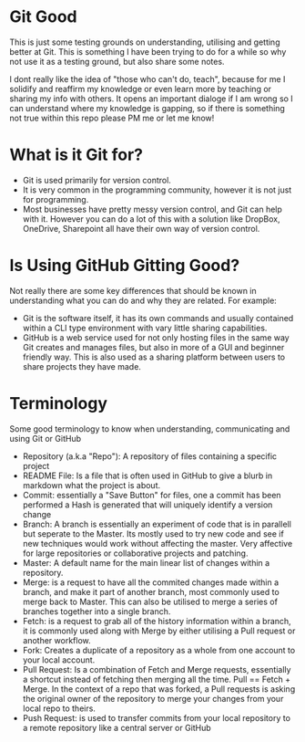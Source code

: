 # Git Good
This is just some testing grounds on understanding, utilising and getting better at Git. This is something I have been trying to do for a while so why not use it as a testing ground, but also share some notes.

I dont really like the idea of "those who can't do, teach", because for me I solidify and reaffirm my knowledge or even learn more by teaching or sharing my info with others. It opens an important dialoge if I am wrong so I can understand where my knowledge is gapping, so if there is something not true within this repo please PM me or let me know!


# What is it Git for? 

- Git is used primarily for version control.
- It is very common in the programming community, however it is not just for programming.
- Most businesses have pretty messy version control, and Git can help with it. However you can do a lot of this with a solution like DropBox, OneDrive, Sharepoint all have their own way of version control.


# Is Using GitHub Gitting Good?

Not really there are some key differences that should be known in understanding what you can do and why they are related.
For example:
- Git is the software itself, it has its own commands and usually contained within a CLI type environment with vary little sharing capabilities.
- GitHub is a web service used for not only hosting files in the same way Git creates and manages files, but also in more of a GUI and beginner friendly way. This is also used as a sharing platform between users to share projects they have made.


# Terminology
Some good terminology to know when understanding, communicating and using Git or GitHub
- Repository (a.k.a "Repo"): A repository of files containing a specific project
- README File: Is a file that is often used in GitHub to give a blurb in markdown what the project is about.
- Commit: essentially a "Save Button" for files, one a commit has been performed a Hash is generated that will uniquely identify a version change
- Branch: A branch is essentially an experiment of code that is in parallell but seperate to the Master. Its mostly used to try new code and see if new techniques would work without affecting the master. Very affective for large repositories or collaborative projects and patching.
- Master: A default name for the main linear list of changes within a repository.
- Merge: is a request to have all the commited changes made within a branch, and make it part of another branch, most commonly used to merge back to Master. This can also be utilised to merge a series of branches together into a single branch.
- Fetch: is a request to grab all of the history information within a branch, it is commonly used along with Merge by either utilising a Pull request or another workflow.
- Fork: Creates a duplicate of a repository as a whole from one account to your local account.
- Pull Request: Is a combination of Fetch and Merge requests, essentially a shortcut instead of fetching then merging all the time. Pull == Fetch + Merge. In the context of a repo that was forked, a Pull requests is asking the original owner of the repository to merge your changes from your local repo to theirs.
- Push Request: is used to transfer commits from your local repository to a remote repository like a central server or GitHub

